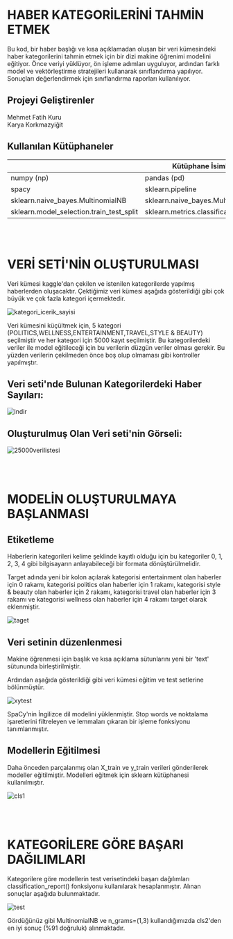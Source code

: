 # HABER KATEGORİLERİNİ TAHMİN ETMEK

Bu kod, bir haber başlığı ve kısa açıklamadan oluşan bir veri kümesindeki haber kategorilerini tahmin etmek için bir dizi makine öğrenimi modelini eğitiyor. Önce veriyi yüklüyor, ön işleme adımları uyguluyor, ardından farklı model ve vektörleştirme stratejileri kullanarak sınıflandırma yapılıyor. Sonuçları değerlendirmek için sınıflandırma raporları kullanılıyor.
<br/>

## Projeyi Geliştirenler

Mehmet Fatih Kuru<br/>
Karya Korkmazyiğit

## Kullanılan Kütüphaneler



|  | **Kütüphane İsimleri** |  |
| -------------------------------| -------------------------------| -------------------------------|
| numpy (np)      | pandas (pd) | scikit-learn |
| spacy      | sklearn.pipeline      |   sklearn.preprocessing |
| sklearn.naive_bayes.MultinomialNB | sklearn.naive_bayes.MultinomialNB      |    sklearn.linear_model.LogisticRegression |
| sklearn.model_selection.train_test_split      | sklearn.metrics.classification_report | sklearn.feature_extraction.text.CountVectorizer |

<br/>
<br/>

# VERİ SETİ'NİN OLUŞTURULMASI

Veri kümesi kaggle'dan çekilen ve istenilen kategorilerde yapılmış haberlerden oluşacaktır. Çektiğimiz veri kümesi aşağıda gösterildiği gibi çok büyük ve çok fazla kategori içermektedir. 

![kategori_icerik_sayisi](https://github.com/Fatihgn/Haber_Kategori_Tahmin/assets/116540800/d9fe4838-7156-4518-b056-2edb74b32437)




Veri kümesini küçültmek için, 5 kategori (POLITICS,WELLNESS,ENTERTAINMENT,TRAVEL,STYLE & BEAUTY) seçilmiştir ve her kategori için 5000 kayıt seçilmiştir. Bu kategorilerdeki veriler ile model eğitileceği için bu verilerin düzgün veriler olması gerekir. Bu yüzden verilerin çekilmeden önce boş olup olmaması gibi kontroller yapılmıştır.
  
## Veri seti'nde Bulunan Kategorilerdeki Haber Sayıları:

![indir](https://github.com/Fatihgn/Haber_Kategori_Tahmin/assets/116540800/fc2b2552-2139-4722-a7e1-fbd968746f68)


  

## Oluşturulmuş Olan Veri seti'nin Görseli:

![25000verilistesi](https://github.com/Fatihgn/Haber_Kategori_Tahmin/assets/116540800/fbb4dee5-846d-4dd2-bfd0-f5aac49fef0f)

<br/>
<br/>

# MODELİN OLUŞTURULMAYA BAŞLANMASI
## Etiketleme

Haberlerin kategorileri kelime şeklinde kayıtlı olduğu için bu kategoriler 0, 1, 2, 3, 4 gibi bilgisayarın anlayabileceği bir formata dönüştürülmelidir.

Target adında yeni bir kolon açılarak kategorisi entertainment olan haberler için 0 rakamı, kategorisi politics olan haberler için 1 rakamı, kategorisi style & beauty olan haberler için 2 rakamı, kategorisi travel olan haberler için 3 rakamı ve kategorisi wellness olan haberler için 4 rakamı target olarak eklenmiştir.

![taget](https://github.com/Fatihgn/Haber_Kategori_Tahmin/assets/116540800/d714e008-8beb-424e-a736-2428b31160f8)


## Veri setinin düzenlenmesi
Makine öğrenmesi için başlık ve kısa açıklama sütunlarını yeni bir 'text' sütununda birleştirilmiştir. 

Ardından aşağıda gösterildiği gibi veri kümesi eğitim ve test setlerine bölünmüştür.

![xytest](https://github.com/Fatihgn/Haber_Kategori_Tahmin/assets/116540800/762e6b08-fb52-444b-aaea-4f67f4ed9e5b)

SpaCy'nin İngilizce dil modelini yüklenmiştir. Stop words ve noktalama işaretlerini filtreleyen ve lemmaları çıkaran bir işleme fonksiyonu tanımlanmıştır.


## Modellerin Eğitilmesi
Daha önceden parçalanmış olan X_train ve y_train verileri gönderilerek modeller eğitilmiştir. Modelleri eğitmek için sklearn kütüphanesi kullanılmıştır.

![cls1](https://github.com/Fatihgn/Haber_Kategori_Tahmin/assets/116540800/a72e175f-f131-419e-b90e-c308fd1a3f7d)

<br/>
<br/>

# KATEGORİLERE GÖRE BAŞARI DAĞILIMLARI
Kategorilere göre modellerin test verisetindeki başarı dağılımları classification_report() fonksiyonu kullanılarak hesaplanmıştır. Alınan sonuçlar aşağıda bulunmaktadır.

![test](https://github.com/Fatihgn/Haber_Kategori_Tahmin/assets/116540800/f0aa1c1b-7f09-4756-bc10-e8fcadcd28d4)


Gördüğünüz gibi MultinomialNB ve n_grams=(1,3) kullandığımızda cls2'den en iyi sonuç (%91 doğruluk) alınmaktadır.


